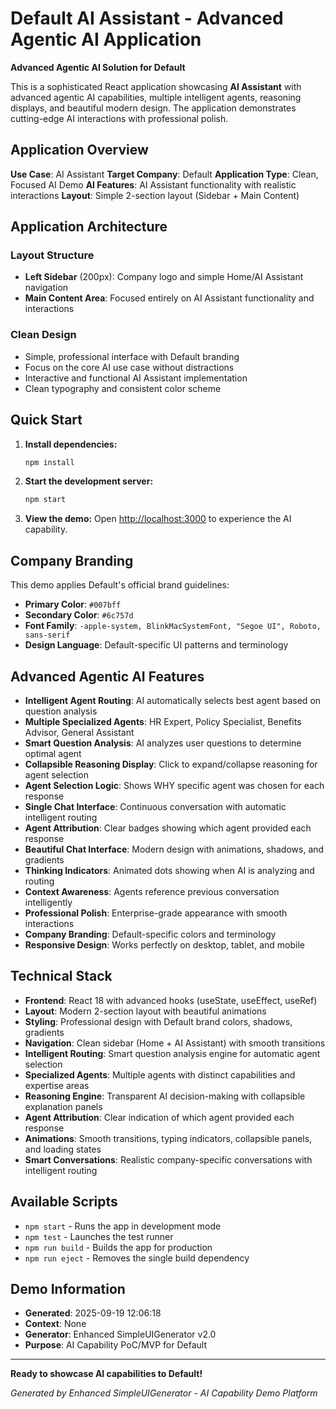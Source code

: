 # Default AI Assistant - Advanced Agentic AI Application

**Advanced Agentic AI Solution for Default**

This is a sophisticated React application showcasing **AI Assistant** with advanced agentic AI capabilities, multiple intelligent agents, reasoning displays, and beautiful modern design. The application demonstrates cutting-edge AI interactions with professional polish.

## Application Overview

**Use Case**: AI Assistant
**Target Company**: Default
**Application Type**: Clean, Focused AI Demo
**AI Features**: AI Assistant functionality with realistic interactions
**Layout**: Simple 2-section layout (Sidebar + Main Content)

## Application Architecture

### Layout Structure
- **Left Sidebar** (200px): Company logo and simple Home/AI Assistant navigation
- **Main Content Area**: Focused entirely on AI Assistant functionality and interactions

### Clean Design
- Simple, professional interface with Default branding
- Focus on the core AI use case without distractions
- Interactive and functional AI Assistant implementation
- Clean typography and consistent color scheme

## Quick Start

1. **Install dependencies:**
   ```bash
   npm install
   ```

2. **Start the development server:**
   ```bash
   npm start
   ```

3. **View the demo:**
   Open [http://localhost:3000](http://localhost:3000) to experience the AI capability.

##  Company Branding

This demo applies Default's official brand guidelines:

- **Primary Color**: `#007bff`
- **Secondary Color**: `#6c757d`
- **Font Family**: `-apple-system, BlinkMacSystemFont, "Segoe UI", Roboto, sans-serif`
- **Design Language**: Default-specific UI patterns and terminology

## Advanced Agentic AI Features

-  **Intelligent Agent Routing**: AI automatically selects best agent based on question analysis
-  **Multiple Specialized Agents**: HR Expert, Policy Specialist, Benefits Advisor, General Assistant
-  **Smart Question Analysis**: AI analyzes user questions to determine optimal agent
- **Collapsible Reasoning Display**: Click to expand/collapse reasoning for agent selection
- **Agent Selection Logic**: Shows WHY specific agent was chosen for each response
- **Single Chat Interface**: Continuous conversation with automatic intelligent routing
- **Agent Attribution**: Clear badges showing which agent provided each response
- **Beautiful Chat Interface**: Modern design with animations, shadows, and gradients
- **Thinking Indicators**: Animated dots showing when AI is analyzing and routing
- **Context Awareness**: Agents reference previous conversation intelligently
- **Professional Polish**: Enterprise-grade appearance with smooth interactions
- **Company Branding**: Default-specific colors and terminology
- **Responsive Design**: Works perfectly on desktop, tablet, and mobile

## Technical Stack

- **Frontend**: React 18 with advanced hooks (useState, useEffect, useRef)
- **Layout**: Modern 2-section layout with beautiful animations
- **Styling**: Professional design with Default brand colors, shadows, gradients
- **Navigation**: Clean sidebar (Home + AI Assistant) with smooth transitions
- **Intelligent Routing**: Smart question analysis engine for automatic agent selection
- **Specialized Agents**: Multiple agents with distinct capabilities and expertise areas
- **Reasoning Engine**: Transparent AI decision-making with collapsible explanation panels
- **Agent Attribution**: Clear indication of which agent provided each response
- **Animations**: Smooth transitions, typing indicators, collapsible panels, and loading states
- **Smart Conversations**: Realistic company-specific conversations with intelligent routing

##  Available Scripts

- `npm start` - Runs the app in development mode
- `npm test` - Launches the test runner  
- `npm run build` - Builds the app for production
- `npm run eject` - Removes the single build dependency

##  Demo Information

- **Generated**: 2025-09-19 12:06:18
- **Context**: None
- **Generator**: Enhanced SimpleUIGenerator v2.0
- **Purpose**: AI Capability PoC/MVP for Default

---

 **Ready to showcase AI capabilities to Default!**

*Generated by Enhanced SimpleUIGenerator - AI Capability Demo Platform*
